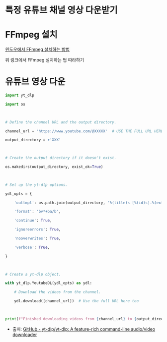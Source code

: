 # 특정 유튜브 채널 영상 다운받기


# FFmpeg 설치 

[윈도우에서 FFmpeg 설치하는 방법](https://www.lainyzine.com/ko/article/how-to-install-ffmpeg-on-windows-10/) 

위 링크에서 FFmpeg 설치하는 법 따라하기 

# 유튜브 영상 다운 

``` python 
import yt_dlp

import os

  

# Define the channel URL and the output directory.

channel_url = 'https://www.youtube.com/@XXXXX'  # USE THE FULL URL HERE

output_directory = r'XXX'

  

# Create the output directory if it doesn't exist.

os.makedirs(output_directory, exist_ok=True)

  

# Set up the yt-dlp options.

ydl_opts = {

    'outtmpl': os.path.join(output_directory, '%(title)s [%(id)s].%(ext)s'),

    'format': 'bv*+ba/b',

    'continue': True,

    'ignoreerrors': True,

    'nooverwrites': True,

    'verbose': True,

}

  

# Create a yt-dlp object.

with yt_dlp.YoutubeDL(ydl_opts) as ydl:

    # Download the videos from the channel.

    ydl.download([channel_url])  # Use the full URL here too

  

print(f"Finished downloading videos from {channel_url} to {output_directory}")
```


- 출처: [GitHub - yt-dlp/yt-dlp: A feature-rich command-line audio/video downloader](https://github.com/yt-dlp/yt-dlp)
